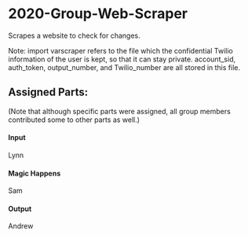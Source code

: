 # 2020-Group-Web-Scraper
Scrapes a website to check for changes.

Note: import varscraper refers to the file which the confidential Twilio information of the user is kept, so that it can stay private. account_sid, auth_token, output_number, and Twilio_number are all stored in this file.

## Assigned Parts:
(Note that although specific parts were assigned, all group members contributed some to other parts as well.)

#### Input
Lynn

#### Magic Happens
Sam

#### Output
Andrew
